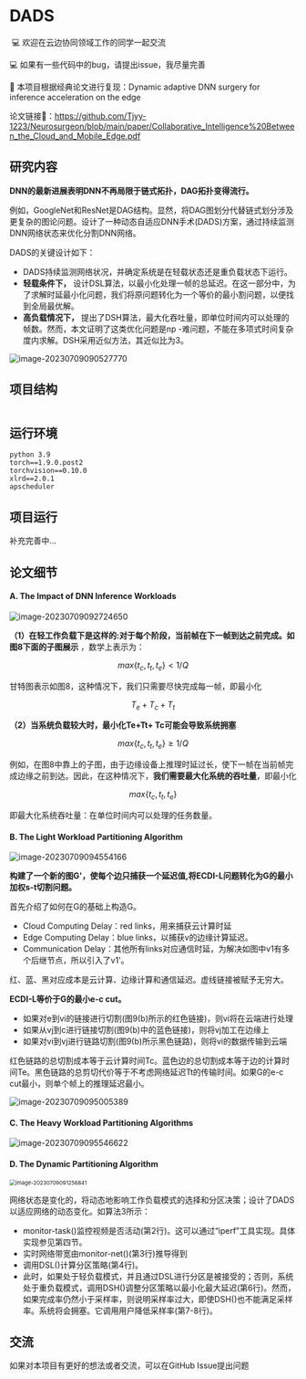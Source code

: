 # DADS
 💻 欢迎在云边协同领域工作的同学一起交流

 💻 如果有一些代码中的bug，请提出issue，我尽量完善

🥳 本项目根据经典论文进行复现：Dynamic adaptive DNN surgery for inference acceleration on the edge

论文链接🔗：https://github.com/Tjyy-1223/Neurosurgeon/blob/main/paper/Collaborative_Intelligence%20Between_the_Cloud_and_Mobile_Edge.pdf

## 研究内容

**DNN的最新进展表明DNN不再局限于链式拓扑，DAG拓扑变得流行。**

例如，GoogleNet和ResNet是DAG结构。显然，将DAG图划分代替链式划分涉及更复杂的图论问题。设计了一种动态自适应DNN手术(DADS)方案，通过持续监测DNN网络状态来优化分割DNN网络。

DADS的关键设计如下：

- DADS持续监测网络状况，并确定系统是在轻载状态还是重负载状态下运行。
- **轻载条件下，** 设计DSL算法，以最小化处理一帧的总延迟。在这一部分中，为了求解时延最小化问题，我们将原问题转化为一个等价的最小割问题，以便找到全局最优解。
- **高负载情况下，** 提出了DSH算法，最大化吞吐量，即单位时间内可以处理的帧数。然而，本文证明了这类优化问题是np -难问题，不能在多项式时间复杂度内求解。DSH采用近似方法，其近似比为3。

![image-20230709090527770](./assets/image-20230709090527770.png)

## 项目结构

```

```

## 运行环境

```
python 3.9
torch==1.9.0.post2
torchvision==0.10.0
xlrd==2.0.1
apscheduler
```

## 项目运行

补充完善中...

## 论文细节

#### A. The Impact of DNN Inference Workloads

<img src="./assets/image-20230709092724650.png" alt="image-20230709092724650"  />

**（1）在轻工作负载下是这样的:对于每个阶段，当前帧在下一帧到达之前完成。如图8下面的子图展示** ，数学上表示为：


$$
max\{t_c,t_t,t_e \} \lt 1/Q
$$


甘特图表示如图8，这种情况下，我们只需要尽快完成每一帧，即最小化 


$$
T_e + T_c + T_t
$$


**（2）当系统负载较大时，最小化Te+Tt+ Tc可能会导致系统拥塞**


$$
max\{t_c,t_t,t_e \} \ge 1/Q
$$


例如，在图8中靠上的子图，由于边缘设备上推理时延过长，使下一帧在当前帧完成边缘之前到达。因此，在这种情况下，**我们需要最大化系统的吞吐量**，即最小化 


$$
max\{t_c,t_t,t_e \}
$$


即最大化系统吞吐量：在单位时间内可以处理的任务数量。



#### B. The Light Workload Partitioning Algorithm

<img src="./assets/image-20230709094554166.png" alt="image-20230709094554166"  />

**构建了一个新的图G'，使每个边只捕获一个延迟值,将ECDI-L问题转化为G的最小加权s-t切割问题。**

首先介绍了如何在G的基础上构造G。

- Cloud Computing Delay：red links，用来捕获云计算时延
- Edge Computing Delay：blue links，以捕获v的边缘计算延迟。
- Communication Delay：其他所有links对应通信时延，为解决如图中v1有多个后继节点，所以引入了v1'。

红、蓝、黑对应成本是云计算、边缘计算和通信延迟。虚线链接被赋予无穷大。

**ECDI-L等价于G的最小e-c cut。**

- 如果对e到vi的链接进行切割(图9(b)所示的红色链接)，则vi将在云端进行处理
- 如果从vj到c进行链接切割(图9(b)中的蓝色链接)，则将vj加工在边缘上
- 如果对vi到vj进行链路切割(图9(b)所示黑色链路)，则将vi的数据传输到云端

红色链路的总切割成本等于云计算时间Tc。蓝色边的总切割成本等于边的计算时间Te。黑色链路的总剪切代价等于不考虑网络延迟Tt的传输时间。如果G的e-c cut最小，则单个帧上的推理延迟最小。

![image-20230709095005389](./assets/image-20230709095005389.png)



#### C. The Heavy Workload Partitioning Algorithms

![image-20230709095546622](./assets/image-20230709095546622.png)



#### D. The Dynamic Partitioning Algorithm

<img src="./assets/image-20230709091256841.png" alt="image-20230709091256841" style="zoom:67%;" />

网络状态是变化的，将动态地影响工作负载模式的选择和分区决策；设计了DADS以适应网络的动态变化。如算法3所示：

- monitor-task()监控视频是否活动(第2行)。这可以通过“iperf”工具实现。具体实现参见第四节。
- 实时网络带宽由monitor-net()(第3行)推导得到
- 调用DSL()计算分区策略(第4行)。
- 此时，如果处于轻负载模式，并且通过DSL进行分区是被接受的；否则，系统处于重负载模式，调用DSH()调整分区策略以最小化最大延迟(第6行)。然而，如果完成率仍然小于采样率，则说明采样率过大，即使DSH()也不能满足采样率。系统将会拥塞。它调用用户降低采样率(第7-8行)。

## 交流

如果对本项目有更好的想法或者交流，可以在GitHub Issue提出问题
